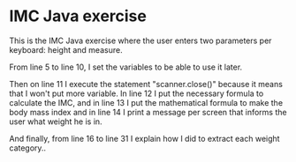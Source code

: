 # IMC Java exercise

This is the IMC Java exercise where the user enters two parameters per keyboard: height and measure.

From line 5 to line 10, I set the variables to be able to use it later.

Then on line 11 I execute the statement "scanner.close()" because it means that I won't put more variable.
In line 12 I put the necessary formula to calculate the IMC, and in line 13 I put the mathematical formula
to make the body mass index and in line 14 I print a message per screen that informs the user what weight
he is in.

And finally, from line 16 to line 31 I explain how I did to extract each weight category..
